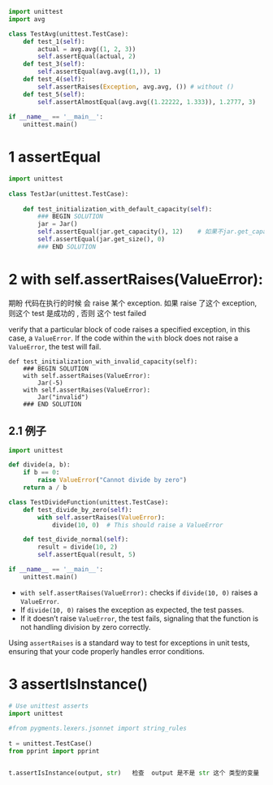 


```python
import unittest
import avg

class TestAvg(unittest.TestCase):
    def test_1(self):
        actual = avg.avg((1, 2, 3))
        self.assertEqual(actual, 2)
    def test_3(self):
        self.assertEqual(avg.avg((1,)), 1)
    def test_4(self):
        self.assertRaises(Exception, avg.avg, ()) # without ()
    def test_5(self):
        self.assertAlmostEqual(avg.avg((1.22222, 1.333)), 1.2777, 3)
        
if __name__ == '__main__':
    unittest.main()
```


# 1 assertEqual

```python
import unittest  
  
class TestJar(unittest.TestCase):  
      
    def test_initialization_with_default_capacity(self):  
        ### BEGIN SOLUTION  
        jar = Jar()  
        self.assertEqual(jar.get_capacity(), 12)    # 如果不jar.get_capacity(), 12 这两个不equal , 就会 make a assertion 
        self.assertEqual(jar.get_size(), 0)  
        ### END SOLUTION
```


# 2 with self.assertRaises(ValueError):

期盼 代码在执行的时候 会 raise 某个 exception.  如果 raise 了这个 exception, 则这个 test 是成功的 , 否则 这个 test failed 


verify that a particular block of code raises a specified exception, in this case, a `ValueError`. If the code within the `with` block does not raise a `ValueError`, the test will fail.


```
def test_initialization_with_invalid_capacity(self):  
    ### BEGIN SOLUTION  
    with self.assertRaises(ValueError):  
        Jar(-5)  
    with self.assertRaises(ValueError):  
        Jar("invalid")  
    ### END SOLUTION
```


## 2.1 例子 

```python
import unittest

def divide(a, b):
    if b == 0:
        raise ValueError("Cannot divide by zero")
    return a / b

class TestDivideFunction(unittest.TestCase):
    def test_divide_by_zero(self):
        with self.assertRaises(ValueError):
            divide(10, 0)  # This should raise a ValueError

    def test_divide_normal(self):
        result = divide(10, 2)
        self.assertEqual(result, 5)

if __name__ == '__main__':
    unittest.main()
```


- `with self.assertRaises(ValueError):` checks if `divide(10, 0)` raises a `ValueError`.
- If `divide(10, 0)` raises the exception as expected, the test passes.
- If it doesn’t raise `ValueError`, the test fails, signaling that the function is not handling division by zero correctly.

Using `assertRaises` is a standard way to test for exceptions in unit tests, ensuring that your code properly handles error conditions.

# 3 assertIsInstance()


```python
# Use unittest asserts  
import unittest  
  
#from pygments.lexers.jsonnet import string_rules  
  
t = unittest.TestCase()  
from pprint import pprint


t.assertIsInstance(output, str)   检查  output 是不是 str 这个 类型的变量 

```

